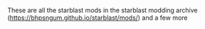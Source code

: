 These are all the starblast mods in the starblast modding archive (https://bhpsngum.github.io/starblast/mods/) and a few more
